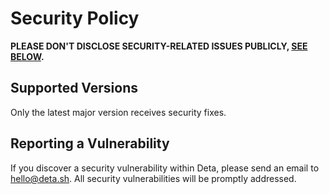 # Security Policy

**PLEASE DON'T DISCLOSE SECURITY-RELATED ISSUES PUBLICLY, [SEE BELOW](#reporting-a-vulnerability).**

## Supported Versions

Only the latest major version receives security fixes.

## Reporting a Vulnerability

If you discover a security vulnerability within Deta, please send an email to hello@deta.sh. All security vulnerabilities will be promptly addressed.
